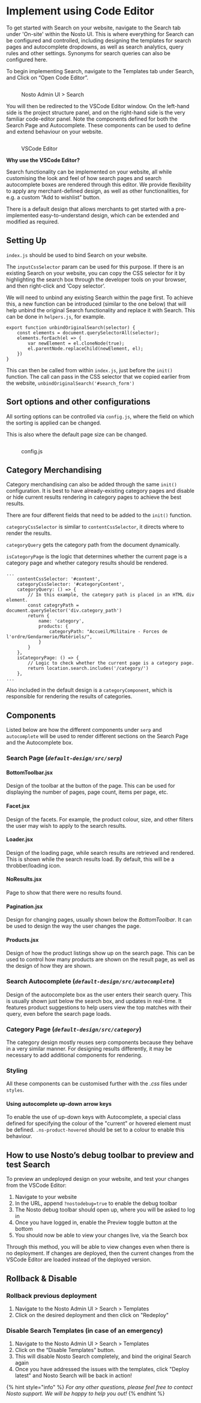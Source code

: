 # Implement using Code Editor

To get started with Search on your website, navigate to the Search tab under 'On-site' within the Nosto UI. This is where everything for Search can be configured and controlled, including designing the templates for search pages and autocomplete dropdowns, as well as search analytics, query rules and other settings. Synonyms for search queries can also be configured here.

To begin implementing Search, navigate to the Templates tab under Search, and Click on “Open Code Editor”.

<figure><img src="../../.gitbook/assets/6082dc70-90b5-4bd2-b88f-87ad5ebb2437.png" alt=""><figcaption><p>Nosto Admin UI > Search</p></figcaption></figure>

You will then be redirected to the VSCode Editor window. On the left-hand side is the project structure panel, and on the right-hand side is the very familiar code-editor panel. Note the components defined for both the Search Page and Autocomplete. These components can be used to define and extend behaviour on your website.

<figure><img src="../../.gitbook/assets/57d98ca7-b54b-413a-9f2d-31192e02440e.png" alt=""><figcaption><p>VSCode Editor</p></figcaption></figure>

**Why use the VSCode Editor?**

Search functionality can be implemented on your website, all while customising the look and feel of how search pages and search autocomplete boxes are rendered through this editor. We provide flexibility to apply any merchant-defined design, as well as other functionalities, for e.g. a custom “Add to wishlist” button.

There is a default design that allows merchants to get started with a pre-implemented easy-to-understand design, which can be extended and modified as required.

## Setting Up

`index.js` should be used to bind Search on your website.

The `inputCssSelector` param can be used for this purpose. If there is an existing Search on your website, you can copy the CSS selector for it by highlighting the search box through the developer tools on your browser, and then right-click and ‘Copy selector’.

We will need to unbind any existing Search within the page first. To achieve this, a new function can be introduced (similar to the one below) that will help unbind the original Search functionality and replace it with Search. This can be done in `helpers.js`, for example.

```
export function unbindOriginalSearch(selector) {
    const elements = document.querySelectorAll(selector);
    elements.forEach(el => {
        var newElement = el.cloneNode(true);
        el.parentNode.replaceChild(newElement, el);
    })
}
```

This can then be called from within `index.js`, just before the `init()` function. The call can pass in the CSS selector that we copied earlier from the website, `unbindOriginalSearch('#search_form')`

## Sort options and other configurations

All sorting options can be controlled via `config.js`, where the field on which the sorting is applied can be changed.

This is also where the default page size can be changed.

<figure><img src="../../.gitbook/assets/Screenshot 2022-09-21 at 15.17.08.png" alt=""><figcaption><p>config.js</p></figcaption></figure>

## Category Merchandising

Category merchandising can also be added through the same `init()` configuration. It is best to have already-existing category pages and disable or hide current results rendering in category pages to achieve the best results.&#x20;

There are four different fields that need to be added to the `init()` function.

`categoryCssSelector` is similar to `contentCssSelector`, it directs where to render the results.

`categoryQuery` gets the category path from the document dynamically.

`isCategoryPage` is the logic that determines whether the current page is a category page and whether category results should be rendered.

```
...
    contentCssSelector: '#content',
    categoryCssSelector: '#categoryContent',
    categoryQuery: () => {
        // In this example, the category path is placed in an HTML div element.
        const categryPath = document.querySelector('div.category_path')
        return {
            name: 'category',
            products: {
                categoryPath: "Accueil/Militaire - Forces de l'ordre/Gendarmerie/Matériels/",
            }
        }
    },
    isCategoryPage: () => {
        // Logic to check whether the current page is a category page.
        return location.search.includes('/category/')
    },
...
```

Also included in the default design is a `categoryComponent`, which is responsible for rendering the results of categories.

## Components

Listed below are how the different components under `serp` and `autocomplete` will be used to render different sections on the Search Page and the Autocomplete box.

### Search Page (_`default-design/src/serp`)_

#### **BottomToolbar.jsx**

Design of the toolbar at the button of the page. This can be used for displaying the number of pages, page count, items per page, etc.

#### **Facet.jsx**

Design of the facets. For example, the product colour, size, and other filters the user may wish to apply to the search results.

#### **Loader.jsx**

Design of the loading page, while search results are retrieved and rendered. This is shown while the search results load. By default, this will be a throbber/loading icon.

#### **NoResults.jsx**

Page to show that there were no results found.

#### **Pagination.jsx**

Design for changing pages, usually shown below the _BottomToolbar_. It can be used to design the way the user changes the page.

#### **Products.jsx**

Design of how the product listings show up on the search page. This can be used to control how many products are shown on the result page, as well as the design of how they are shown.

### Search Autocomplete (_`default-design/src/autocomplete`_)

Design of the autocomplete box as the user enters their search query. This is usually shown just below the search box, and updates in real-time. It features product suggestions to help users view the top matches with their query, even before the search page loads.

### Category Page (_`default-design/src/category`_)

The category design mostly reuses serp components because they behave in a very similar manner. For designing results differently, it may be necessary to add additional components for rendering.

### Styling

All these components can be customised further with the _.css_ files under `styles`.

#### Using autocomplete up-down arrow keys

To enable the use of up-down keys with Autocomplete, a special class defined for specifying the colour of the "current" or hovered element must be defined. `.ns-product-hovered` should be set to a colour to enable this behaviour.

## How to use Nosto’s debug toolbar to preview and test Search

To preview an undeployed design on your website, and test your changes from the VSCode Editor:

1. Navigate to your website
2. In the URL, append `?nostodebug=true` to enable the debug toolbar
3. The Nosto debug toolbar should open up, where you will be asked to log in
4. Once you have logged in, enable the Preview toggle button at the bottom
5. You should now be able to view your changes live, via the Search box

Through this method, you will be able to view changes even when there is no deployment. If changes are deployed, then the current changes from the VSCode Editor are loaded instead of the deployed version.

## Rollback & Disable

### **Rollback previous deployment**

1. Navigate to the Nosto Admin UI > Search > Templates
2. Click on the desired deployment and then click on "Redeploy"

### **Disable Search Templates (in case of an emergency)**

1. Navigate to the Nosto Admin UI > Search > Templates
2. Click on the “Disable Templates” button.
3. This will disable Nosto Search completely, and bind the original Search again
4. Once you have addressed the issues with the templates, click "Deploy latest" and Nosto Search will be back in action!

{% hint style="info" %}
_For any other questions, please feel free to contact Nosto support. We will be happy to help you out!_
{% endhint %}
